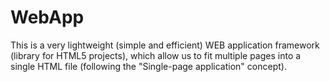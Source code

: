 # WebApp
This is a very lightweight (simple and efficient) WEB application framework (library for HTML5 projects), which allow us to fit multiple pages into a single HTML file (following the "Single-page application" concept).
